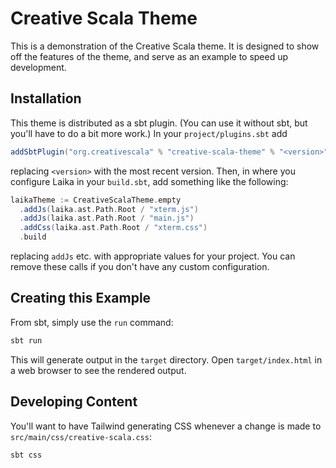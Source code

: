 # Creative Scala Theme

This is a demonstration of the Creative Scala theme. It is designed to show off the features of the theme, and serve as an example to speed up development.


## Installation

This theme is distributed as a sbt plugin. (You can use it without sbt, but you'll have to do a bit more work.) In your `project/plugins.sbt` add

```scala
addSbtPlugin("org.creativescala" % "creative-scala-theme" % "<version>")
```

replacing `<version>` with the most recent version. Then, in where you configure Laika in your `build.sbt`, add something like the following:

```scala
laikaTheme := CreativeScalaTheme.empty
  .addJs(laika.ast.Path.Root / "xterm.js")
  .addJs(laika.ast.Path.Root / "main.js")
  .addCss(laika.ast.Path.Root / "xterm.css")
  .build
```

replacing `addJs` etc. with appropriate values for your project. You can remove these calls if you don't have any custom configuration.


## Creating this Example

From sbt, simply use the `run` command:

```bash
sbt run
```

This will generate output in the `target` directory. Open `target/index.html` in a web browser to see the rendered output.


## Developing Content

You'll want to have Tailwind generating CSS whenever a change is made to `src/main/css/creative-scala.css`:

```bash
sbt css
```

